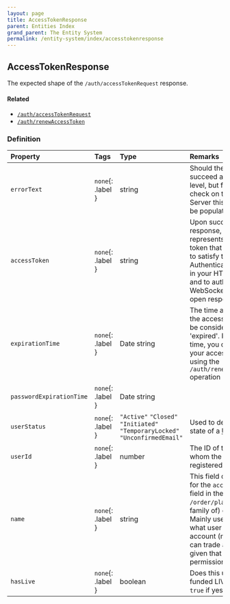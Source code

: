 ```yaml
---
layout: page
title: AccessTokenResponse
parent: Entities Index
grand_parent: The Entity System
permalink: /entity-system/index/accesstokenresponse
---
```


## AccessTokenResponse
The expected shape of the `/auth/accessTokenRequest` response.

#### Related
- [`/auth/accessTokenRequest`]({{site.baseurl}}/all-ops/auth/accesstokenrequest)
- [`/auth/renewAccessToken`]({{site.baseurl}}/all-ops/auth/renewaccesstoken)

### Definition

| Property | Tags | Type | Remarks
|:---------|:-----|:-----|:-------
| `errorText` | `none`{: .label } | string | Should the request succeed at the HTTP level, but fail to pass a check on the Tradovate Server this field should be populated.
| `accessToken` | `none`{: .label } | string | Upon successful response, this field represents the access token that you will use to satisfy the Authentication header in your HTTP requests, and to authenticate WebSockets via the open response.
| `expirationTime` | `none`{: .label } | Date string | The time after which the access token will be considered 'expired'. Prior to this time, you can renew your access token using the `/auth/renewAccessToken` operation
| `passwordExpirationTime` | `none`{: .label } | Date string | 
| `userStatus` | `none`{: .label } | `"Active"` `"Closed"` `"Initiated"` `"TemporaryLocked"` `"UnconfirmedEmail"` | Used to determine the state of a [User]({{site.baseurl}}/entity-system/index/User).
| `userId` | `none`{: .label } | number | The ID of the [User]({{site.baseurl}}/entity-system/index/User) to whom the API Key is registered.
| `name` | `none`{: .label } | string | This field can be used for the `accountSpec` field in the `/order/placeOrder` (and family of) operation(s). Mainly used to identify what user is trading an account (multiple users can trade an account given that they have permission to do so).
| `hasLive` | `none`{: .label } | boolean | Does this user have a funded LIVE account? `true` if yes.